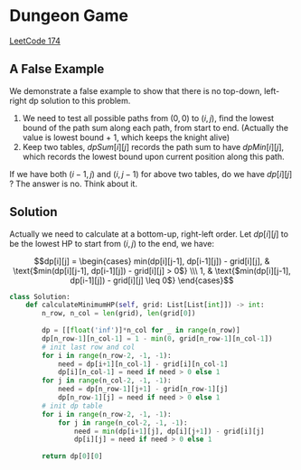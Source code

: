 # Dungeon Game


<!--more-->

[LeetCode 174](https://leetcode.com/problems/dungeon-game/)

## A False Example
We demonstrate a false example to show that there is no top-down, left-right dp solution to this problem. 
1. We need to test all possible paths from $(0,0)$ to $(i,j)$, find the lowest bound of the path sum along each path, from start to end. (Actually the value is lowest bound + 1, which keeps the knight alive)
2. Keep two tables, $dpSum[i][j]$ records the path sum to have $dpMin[i][j]$, which records the lowest bound upon current position along this path.

If we have both $(i-1, j)$ and $(i, j-1)$ for above two tables, do we have $dp[i][j]$ ? The answer is no. Think about it.

## Solution

Actually we need to calculate at a bottom-up, right-left order. Let $dp[i][j]$ to be the lowest HP to start from $(i,j)$ to the end, we have:

$$dp[i][j] = \begin{cases} min(dp[i][j-1], dp[i-1][j]) - grid[i][j],  & \text{$min(dp[i][j-1], dp[i-1][j]) - grid[i][j] > 0$} \\\ 1, & \text{$min(dp[i][j-1], dp[i-1][j]) - grid[i][j] \leq 0$} \end{cases}$$

```python
class Solution:
    def calculateMinimumHP(self, grid: List[List[int]]) -> int:
        n_row, n_col = len(grid), len(grid[0])
        
        dp = [[float('inf')]*n_col for _ in range(n_row)]
        dp[n_row-1][n_col-1] = 1 - min(0, grid[n_row-1][n_col-1])
        # init last row and col
        for i in range(n_row-2, -1, -1):
            need = dp[i+1][n_col-1] - grid[i][n_col-1]
            dp[i][n_col-1] = need if need > 0 else 1
        for j in range(n_col-2, -1, -1):
            need = dp[n_row-1][j+1] - grid[n_row-1][j]
            dp[n_row-1][j] = need if need > 0 else 1
        # init dp table
        for i in range(n_row-2, -1, -1):
            for j in range(n_col-2, -1, -1):
                need = min(dp[i+1][j], dp[i][j+1]) - grid[i][j]
                dp[i][j] = need if need > 0 else 1
                
        return dp[0][0]
```
